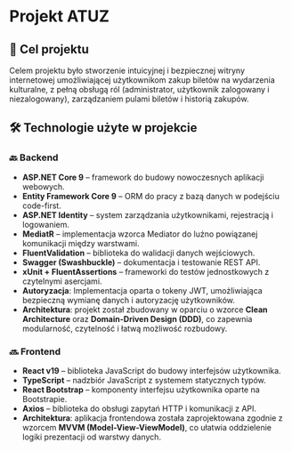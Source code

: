 # Projekt ATUZ

## 🎯 Cel projektu
Celem projektu było stworzenie intuicyjnej i bezpiecznej witryny internetowej umożliwiającej użytkownikom zakup biletów na wydarzenia kulturalne, z pełną obsługą ról (administrator, użytkownik zalogowany i niezalogowany), zarządzaniem pulami biletów i historią zakupów.

## 🛠️ Technologie użyte w projekcie

### 🔙 Backend

- **ASP.NET Core 9** – framework do budowy nowoczesnych aplikacji webowych.
- **Entity Framework Core 9** – ORM do pracy z bazą danych w podejściu code-first.
- **ASP.NET Identity** – system zarządzania użytkownikami, rejestracją i logowaniem.
- **MediatR** – implementacja wzorca Mediator do luźno powiązanej komunikacji między warstwami.
- **FluentValidation** – biblioteka do walidacji danych wejściowych.
- **Swagger (Swashbuckle)** – dokumentacja i testowanie REST API.
- **xUnit + FluentAssertions** – frameworki do testów jednostkowych z czytelnymi asercjami.
- **Autoryzacja**: Implementacja oparta o tokeny JWT, umożliwiająca bezpieczną wymianę danych i autoryzację użytkowników.
- **Architektura**: projekt został zbudowany w oparciu o wzorce **Clean Architecture** oraz **Domain-Driven Design (DDD)**, co zapewnia modularność, czytelność i łatwą możliwość rozbudowy.

### 🔜 Frontend

- **React v19** – biblioteka JavaScript do budowy interfejsów użytkownika.
- **TypeScript** – nadzbiór JavaScript z systemem statycznych typów.
- **React Bootstrap** – komponenty interfejsu użytkownika oparte na Bootstrapie.
- **Axios** – biblioteka do obsługi zapytań HTTP i komunikacji z API.
- **Architektura**: aplikacja frontendowa została zaprojektowana zgodnie z wzorcem **MVVM (Model-View-ViewModel)**, co ułatwia oddzielenie logiki prezentacji od warstwy danych.
